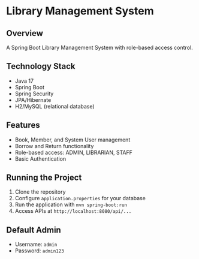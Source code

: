 # Library Management System

## Overview
A Spring Boot Library Management System with role-based access control.

## Technology Stack
- Java 17
- Spring Boot
- Spring Security
- JPA/Hibernate
- H2/MySQL (relational database)

## Features
- Book, Member, and System User management
- Borrow and Return functionality
- Role-based access: ADMIN, LIBRARIAN, STAFF
- Basic Authentication

## Running the Project
1. Clone the repository
2. Configure `application.properties` for your database
3. Run the application with `mvn spring-boot:run`
4. Access APIs at `http://localhost:8080/api/...`  

## Default Admin
- Username: `admin`
- Password: `admin123`
